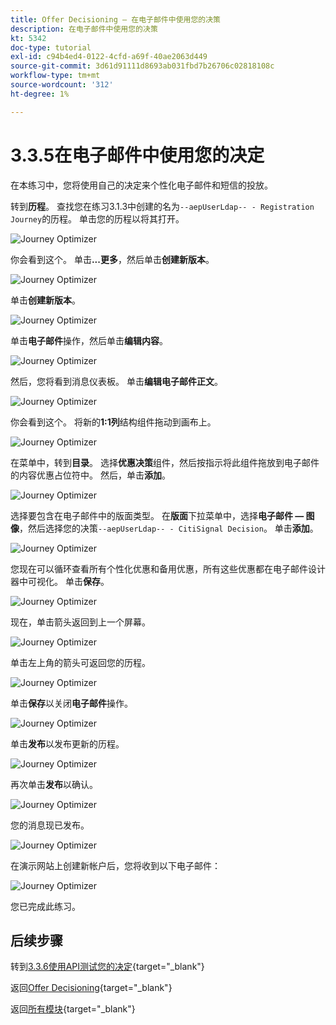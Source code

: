 ```yaml
---
title: Offer Decisioning — 在电子邮件中使用您的决策
description: 在电子邮件中使用您的决策
kt: 5342
doc-type: tutorial
exl-id: c94b4ed4-0122-4cfd-a69f-40ae2063d449
source-git-commit: 3d61d91111d8693ab031fbd7b26706c02818108c
workflow-type: tm+mt
source-wordcount: '312'
ht-degree: 1%

---
```


# 3.3.5在电子邮件中使用您的决定

在本练习中，您将使用自己的决定来个性化电子邮件和短信的投放。

转到&#x200B;**历程**。 查找您在练习3.1.3中创建的名为`--aepUserLdap-- - Registration Journey`的历程。 单击您的历程以将其打开。

![Journey Optimizer](./images/emailoffer1.png)

你会看到这个。 单击&#x200B;**...更多**，然后单击&#x200B;**创建新版本**。

![Journey Optimizer](./images/journey1.png)

单击&#x200B;**创建新版本**。

![Journey Optimizer](./images/journey2.png)

单击&#x200B;**电子邮件**&#x200B;操作，然后单击&#x200B;**编辑内容**。

![Journey Optimizer](./images/journey3.png)

然后，您将看到消息仪表板。 单击&#x200B;**编辑电子邮件正文**。

![Journey Optimizer](./images/emailoffer2.png)

你会看到这个。 将新的&#x200B;**1:1列**&#x200B;结构组件拖动到画布上。

![Journey Optimizer](./images/emailoffer6.png)

在菜单中，转到&#x200B;**目录**。 选择&#x200B;**优惠决策**&#x200B;组件，然后按指示将此组件拖放到电子邮件的内容优惠占位符中。 然后，单击&#x200B;**添加**。

![Journey Optimizer](./images/emailoffer7.png)

选择要包含在电子邮件中的版面类型。 在&#x200B;**版面**&#x200B;下拉菜单中，选择&#x200B;**电子邮件 — 图像**，然后选择您的决策`--aepUserLdap-- - CitiSignal Decision`。 单击&#x200B;**添加**。

![Journey Optimizer](./images/emailoffer8.png)

您现在可以循环查看所有个性化优惠和备用优惠，所有这些优惠都在电子邮件设计器中可视化。 单击&#x200B;**保存**。

![Journey Optimizer](./images/emailoffer9.png)

现在，单击箭头返回到上一个屏幕。

![Journey Optimizer](./images/emailoffer13.png)

单击左上角的箭头可返回您的历程。

![Journey Optimizer](./images/emailoffer14.png)

单击&#x200B;**保存**&#x200B;以关闭&#x200B;**电子邮件**&#x200B;操作。

![Journey Optimizer](./images/emailoffer14a.png)

单击&#x200B;**发布**&#x200B;以发布更新的历程。

![Journey Optimizer](./images/emailoffer14b.png)

再次单击&#x200B;**发布**&#x200B;以确认。

![Journey Optimizer](./images/emailoffer15.png)

您的消息现已发布。

![Journey Optimizer](./images/emailoffer16.png)

在演示网站上创建新帐户后，您将收到以下电子邮件：

![Journey Optimizer](./images/emailoffer17.png)

您已完成此练习。

## 后续步骤

转到[3.3.6使用API测试您的决定](./ex6.md){target="_blank"}

返回[Offer Decisioning](offer-decisioning.md){target="_blank"}

返回[所有模块](./../../../../overview.md){target="_blank"}
